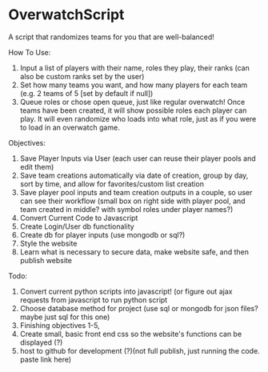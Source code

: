 # OverwatchScript
A script that randomizes teams for you that are well-balanced!

How To Use:
1. Input a list of players with their name, roles they play, their ranks (can also be custom ranks set by the user)
2. Set how many teams you want, and how many players for each team (e.g. 2 teams of 5  [set by default if null])
3. Queue roles or chose open queue, just like regular overwatch!
Once teams have been created, it will show possible roles each player can play. It will even randomize who loads into what role, just as if you were to load in an overwatch game.

Objectives:
1. Save Player Inputs via User (each user can reuse their player pools and edit them)
2. Save team creations automatically via date of creation, group by day, sort by time, and allow for favorites/custom list creation
3. Save player pool inputs and team creation outputs in a couple, so user can see their workflow (small box on right side with player pool, and team created in middle? with symbol roles under player names?)
4. Convert Current Code to Javascript
5. Create Login/User db functionality
6. Create db for player inputs (use mongodb or sql?)
7. Style the website
8. Learn what is necessary to secure data, make website safe, and then publish website


Todo:
1. Convert current python scripts into javascript! (or figure out ajax requests from javascript to run python script
2. Choose database method for project (use sql or mongodb for json files? maybe just sql for this one)
3. Finishing objectives 1-5, 
4. Create small, basic front end css so the website's functions can be displayed (?)
5. host to github for development (?)(not full publish, just running the code. paste link here)
